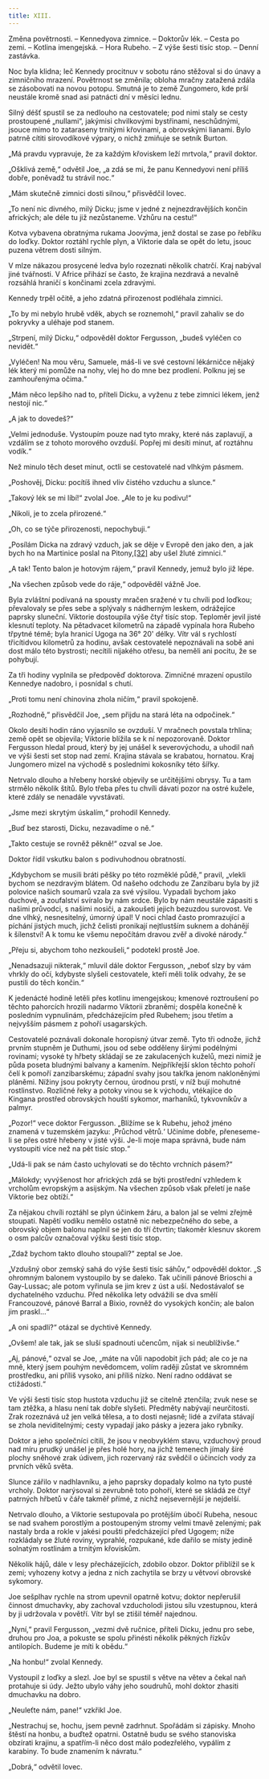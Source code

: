 ```yaml
---
title: XIII.
---
```


Změna povětrnosti. – Kennedyova zimnice. – Doktorův lék. – Cesta po zemi. – Kotlina imengejská. – Hora Rubeho. – Z výše šesti tisíc stop. – Denní zastávka.

Noc byla klidna; leč Kennedy procitnuv v sobotu ráno stěžoval si do únavy a zimničního mrazení. Povětrnost se změnila; obloha mračny zatažená zdála se zásobovati na novou potopu. Smutná je to země Zungomero, kde prší neustále kromě snad asi patnácti dní v měsíci lednu.

Silný déšť spustil se za nedlouho na cestovatele; pod nimi staly se cesty prostoupené „nullami“, jakýmisi chvilkovými bystřinami, neschůdnými, jsouce mimo to zataraseny trnitými křovinami, a obrovskými lianami. Bylo patrně cítiti sirovodíkové výpary, o nichž zmiňuje se setník Burton.

„Má pravdu vypravuje, že za každým křoviskem leží mrtvola,“ pravil doktor.

„Ošklivá země,“ odvětil Joe, „a zdá se mi, že panu Kennedyovi není příliš dobře, poněvadž tu strávil noc.“

„Mám skutečně zimnici dosti silnou,“ přisvědčil lovec.

„To není nic divného, milý Dicku; jsme v jedné z nejnezdravějších končin afrických; ale déle tu již nezůstaneme. Vzhůru na cestu!“

Kotva vybavena obratnýma rukama Joovýma, jenž dostal se zase po řebříku do loďky. Doktor roztáhl rychle plyn, a Viktorie dala se opět do letu, jsouc puzena větrem dosti silným.

V mlze nákazou prosycené ledva bylo rozeznati několik chatrčí. Kraj nabýval jiné tvářnosti. V Africe přihází se často, že krajina nezdravá a nevalně rozsáhlá hraničí s končinami zcela zdravými.

Kennedy trpěl očitě, a jeho zdatná přirozenost podléhala zimnici.

„To by mi nebylo hrubě vděk, abych se roznemohl,“ pravil zahaliv se do pokryvky a uléhaje pod stanem.

„Strpení, milý Dicku,“ odpověděl doktor Fergusson, „budeš vyléčen co nevidět.“

„Vyléčen! Na mou věru, Samuele, máš-li ve své cestovní lékárničce nějaký lék který mi pomůže na nohy, vlej ho do mne bez prodlení. Polknu jej se zamhouřenýma očima.“

„Mám něco lepšího nad to, příteli Dicku, a vyženu z tebe zimnici lékem, jenž nestojí nic.“

„A jak to dovedeš?“

„Velmi jednoduše. Vystoupím pouze nad tyto mraky, které nás zaplavují, a vzdálím se z tohoto morového ovzduší. Popřej mi desíti minut, ať roztáhnu vodík.“

Než minulo těch deset minut, octli se cestovatelé nad vlhkým pásmem.

„Poshověj, Dicku: pocítíš ihned vliv čistého vzduchu a slunce.“

„Takový lék se mi líbí!“ zvolal Joe. „Ale to je ku podivu!“

„Nikoli, je to zcela přirozené.“

„Oh, co se týče přirozenosti, nepochybuji.“

„Posílám Dicka na zdravý vzduch, jak se děje v Evropě den jako den, a jak bych ho na Martinice poslal na Pitony,[\[32\]](../Text/pet_nedel_v_balone_split_047.html#_ftn32) aby ušel žluté zimnici.“

„A tak! Tento balon je hotovým rájem,“ pravil Kennedy, jemuž bylo již lépe.

„Na všechen způsob vede do ráje,“ odpověděl vážně Joe.

Byla zvláštní podívaná na spousty mračen sražené v tu chvíli pod loďkou; převalovaly se přes sebe a splývaly s nádherným leskem, odrážejíce paprsky sluneční. Viktorie dostoupila výše čtyř tisíc stop. Teploměr jevil jisté klesnutí teploty. Na pětadvacet kilometrů na západě vypínala hora Rubeho třpytné témě; byla hranicí Ugoga na 36° 20' délky. Vítr vál s rychlostí třicítidvou kilometrů za hodinu, avšak cestovatelé nepoznávali na sobě ani dost málo této bystrosti; necítili nijakého otřesu, ba neměli ani pocitu, že se pohybují.

Za tři hodiny vyplnila se předpověď doktorova. Zimničné mrazení opustilo Kennedye nadobro, i posnídal s chutí.

„Proti tomu není chinovina zhola ničím,“ pravil spokojeně.

„Rozhodně,“ přisvědčil Joe, „sem přijdu na stará léta na odpočinek.“

Okolo desíti hodin ráno vyjasnilo se ovzduší. V mračnech povstala trhlina; země opět se objevila; Viktorie blížila se k ní nepozorovaně. Doktor Fergusson hledal proud, který by jej unášel k severovýchodu, a uhodil naň ve výši šesti set stop nad zemí. Krajina stávala se krabatou, hornatou. Kraj Jungomero mizel na východě s posledními kokosníky této šířky.

Netrvalo dlouho a hřebeny horské objevily se určitějšími obrysy. Tu a tam strmělo několik štítů. Bylo třeba přes tu chvíli dávati pozor na ostré kužele, které zdály se nenadále vyvstávati.

„Jsme mezi skrytým úskalím,“ prohodil Kennedy.

„Buď bez starosti, Dicku, nezavadíme o ně.“

„Takto cestuje se rovněž pěkně!“ ozval se Joe.

Doktor řídil vskutku balon s podivuhodnou obratností.

„Kdybychom se musili bráti pěšky po této rozměklé půdě,“ pravil, „vlekli bychom se nezdravým blátem. Od našeho odchodu ze Zanzibaru byla by již polovice našich soumarů vzala za své výsilou. Vypadali bychom jako duchové, a zoufalství svíralo by nám srdce. Bylo by nám neustále zápasiti s našimi průvodci, s našimi nosiči, a zakoušeti jejich bezuzdou surovost. Ve dne vlhký, nesnesitelný, úmorný úpal! V noci chlad často promrazující a píchání jistých much, jichž čelisti pronikají nejtlustším suknem a dohánějí k šílenství! A k tomu ke všemu nepočítám dravou zvěř a divoké národy.“

„Přeju si, abychom toho nezkoušeli,“ podotekl prostě Joe.

„Nenadsazuji nikterak,“ mluvil dále doktor Fergusson, „neboť slzy by vám vhrkly do očí, kdybyste slyšeli cestovatele, kteří měli tolik odvahy, že se pustili do těch končin.“

K jedenácté hodině letěli přes kotlinu imengejskou; kmenové roztroušení po těchto pahorcích hrozili nadarmo Viktorii zbraněmi; dospěla konečně k posledním vypnulinám, předcházejícím před Rubehem; jsou třetím a nejvyšším pásmem z pohoří usagarských.

Cestovatelé poznávali dokonale horopisný útvar země. Tyto tři odnože, jichž prvním stupněm je Duthumi, jsou od sebe odděleny širými podélnými rovinami; vysoké ty hřbety skládají se ze zakulacených kuželů, mezi nimiž je půda poseta bludnými balvany a kamením. Nejpříkřejší sklon těchto pohoří čelí k pomoří zanzibarskému; západní svahy jsou takřka jenom nakloněnými pláněmi. Nížiny jsou pokryty černou, úrodnou prstí, v níž bují mohutné rostlinstvo. Rozličné řeky a potoky vinou se k východu, vtékajíce do Kingana prostřed obrovských houští sykomor, marhaníků, tykvovníkův a palmyr.

„Pozor!“ vece doktor Fergusson. „Blížíme se k Rubehu, jehož jméno znamená v tuzemském jazyku: ,Průchod větrů.‘ Učiníme dobře, přeneseme-li se přes ostré hřebeny v jisté výši. Je-li moje mapa správná, bude nám vystoupiti více než na pět tisíc stop.“

„Udá-li pak se nám často uchylovati se do těchto vrchních pásem?“

„Málokdy; vyvýšenost hor afrických zdá se býti prostřední vzhledem k vrcholům evropským a asijským. Na všechen způsob však přeletí je naše Viktorie bez obtíží.“

Za nějakou chvíli roztáhl se plyn účinkem žáru, a balon jal se velmi zřejmě stoupati. Napětí vodíku nemělo ostatně nic nebezpečného do sebe, a obrovský objem balonu naplnil se jen do tří čtvrtin; tlakoměr klesnuv skorem o osm palcův označoval výšku šesti tisíc stop.

„Zdaž bychom takto dlouho stoupali?“ zeptal se Joe.

„Vzdušný obor zemský sahá do výše šesti tisíc sáhův,“ odpověděl doktor. „S ohromným balonem vystoupilo by se daleko. Tak učinili pánové Brioschi a Gay-Lussac; ale potom vyřinula se jim krev z úst a uší. Nedostávaloť se dychatelného vzduchu. Před několika lety odvážili se dva smělí Francouzové, pánové Barral a Bixio, rovněž do vysokých končin; ale balon jim praskl…“

„A oni spadli?“ otázal se dychtivě Kennedy.

„Ovšem! ale tak, jak se sluší spadnouti učencům, nijak si neublíživše.“

„Aj, pánové,“ ozval se Joe, „máte na vůli napodobit jich pád; ale co je na mně, který jsem pouhým nevědomcem, volím raději zůstat ve skromném prostředku, ani příliš vysoko, ani příliš nízko. Není radno oddávat se ctižádosti.“

Ve výši šesti tisíc stop hustota vzduchu již se citelně ztenčila; zvuk nese se tam ztěžka, a hlasu není tak dobře slyšeti. Předměty nabývají neurčitosti. Zrak rozeznává už jen velká tělesa, a to dosti nejasně; lidé a zvířata stávají se zhola neviditelnými; cesty vypadají jako pásky a jezera jako rybníky.

Doktor a jeho společníci cítili, že jsou v neobvyklém stavu, vzduchový proud nad míru prudký unášel je přes holé hory, na jichž temenech jímaly širé plochy sněhové zrak údivem, jich rozervaný ráz svědčil o účincích vody za prvních věků světa.

Slunce zářilo v nadhlavníku, a jeho paprsky dopadaly kolmo na tyto pusté vrcholy. Doktor narýsoval si zevrubně toto pohoří, které se skládá ze čtyř patrných hřbetů v čáře takměř přímé, z nichž nejsevernější je nejdelší.

Netrvalo dlouho, a Viktorie sestupovala po protějším úbočí Rubeha, nesouc se nad svahem porostlým a postoupeným stromy velmi tmavě zelenými; pak nastaly brda a rokle v jakési poušti předcházející před Ugogem; níže rozkládaly se žluté roviny, vyprahlé, rozpukané, kde dařilo se místy jedině solnatým rostlinám a trnitým křoviskům.

Několik hájů, dále v lesy přecházejících, zdobilo obzor. Doktor přiblížil se k zemi; vyhozeny kotvy a jedna z nich zachytila se brzy u větvoví obrovské sykomory.

Joe sešplhav rychle na strom upevnil opatrně kotvu; doktor nepřerušil činnost dmuchavky, aby zachoval vzducholodi jistou sílu vzestupnou, která by ji udržovala v povětří. Vítr byl se ztišil téměř najednou.

„Nyní,“ pravil Fergusson, „vezmi dvě ručnice, příteli Dicku, jednu pro sebe, druhou pro Joa, a pokuste se spolu přinésti několik pěkných řízkův antilopích. Budeme je míti k obědu.“

„Na honbu!“ zvolal Kennedy.

Vystoupil z loďky a slezl. Joe byl se spustil s větve na větev a čekal naň protahuje si údy. Ježto ubylo váhy jeho soudruhů, mohl doktor zhasiti dmuchavku na dobro.

„Neuleťte nám, pane!“ vzkřikl Joe.

„Nestrachuj se, hochu, jsem pevně zadrhnut. Spořádám si zápisky. Mnoho štěstí na honbu, a buďtež opatrni. Ostatně budu se svého stanoviska obzírati krajinu, a spatřím-li něco dost málo podezřelého, vypálím z karabiny. To bude znamením k návratu.“

„Dobrá,“ odvětil lovec.
